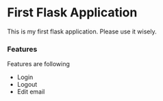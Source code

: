 # First Flask Application

This is my first flask application. Please use it wisely.

### Features

Features are following
- Login
- Logout
- Edit email
